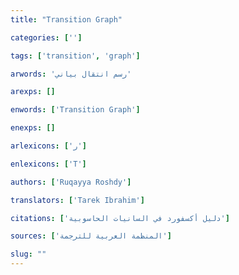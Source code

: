 ```yaml
---
title: "Transition Graph"

categories: ['']

tags: ['transition', 'graph']

arwords: 'رسم انتقال بياني'

arexps: []

enwords: ['Transition Graph']

enexps: []

arlexicons: ['ر']

enlexicons: ['T']

authors: ['Ruqayya Roshdy']

translators: ['Tarek Ibrahim']

citations: ['دليل أكسفورد في السانيات الحاسوبية']

sources: ['المنظمة العربية للترجمة']

slug: ""
---
```

